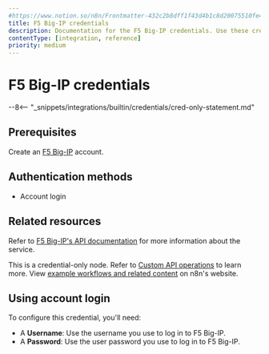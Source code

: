 ```yaml
---
#https://www.notion.so/n8n/Frontmatter-432c2b8dff1f43d4b1c8d20075510fe4
title: F5 Big-IP credentials
description: Documentation for the F5 Big-IP credentials. Use these credentials to authenticate F5 Big-IP in n8n, a workflow automation platform.
contentType: [integration, reference]
priority: medium
---
```


# F5 Big-IP credentials

--8<-- "_snippets/integrations/builtin/credentials/cred-only-statement.md"

## Prerequisites

Create an [F5 Big-IP](https://www.f5.com/products/big-ip-services) account.

## Authentication methods

- Account login

## Related resources

Refer to [F5 Big-IP's API documentation](https://clouddocs.f5.com/products/big-iq/mgmt-api/v0.0/) for more information about the service.

This is a credential-only node. Refer to [Custom API operations](/integrations/custom-operations.md) to learn more. View [example workflows and related content](https://n8n.io/integrations/f5-big-ip/) on n8n's website.

## Using account login

To configure this credential, you'll need:

- A **Username**: Use the username you use to log in to F5 Big-IP.
- A **Password**: Use the user password you use to log in to F5 Big-IP.
